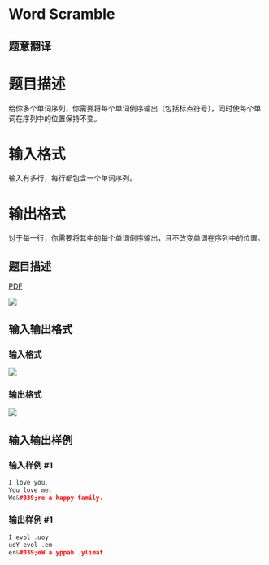 # Word Scramble

## 题意翻译

# 题目描述

给你多个单词序列，你需要将每个单词倒序输出（包括标点符号），同时使每个单词在序列中的位置保持不变。

# 输入格式

输入有多行，每行都包含一个单词序列。

# 输出格式

对于每一行，你需要将其中的每个单词倒序输出，且不改变单词在序列中的位置。

## 题目描述

[problemUrl]: https://uva.onlinejudge.org/index.php?option=com_onlinejudge&Itemid=8&category=6&page=show_problem&problem=424

[PDF](https://uva.onlinejudge.org/external/4/p483.pdf)

![](https://cdn.luogu.com.cn/upload/vjudge_pic/UVA483/e730eae226af944bd6d193d3b177afdf0ebae8ab.png)

## 输入输出格式

### 输入格式

![](https://cdn.luogu.com.cn/upload/vjudge_pic/UVA483/24db669531ebf7f42640e5cdfa71fb46110e623a.png)

### 输出格式

![](https://cdn.luogu.com.cn/upload/vjudge_pic/UVA483/538bf4e8eb8d5f3399db48f9e49e13fe74902c35.png)

## 输入输出样例

### 输入样例 #1

```cpp
I love you.
You love me.
We&#039;re a happy family.
```


### 输出样例 #1

```cpp
I evol .uoy
uoY evol .em
er&#039;eW a yppah .ylimaf
```



